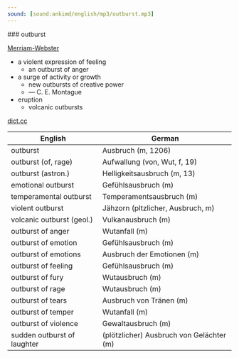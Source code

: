 ```yaml
---
sound: [sound:ankimd/english/mp3/outburst.mp3]
---
```


\### outburst

[Merriam-Webster](https://www.merriam-webster.com/dictionary/outburst)

- a violent expression of feeling
    - an outburst of anger
- a surge of activity or growth
    - new outbursts of creative power
    - — C. E. Montague
- eruption
    - volcanic outbursts

[dict.cc](https://www.dict.cc/outburst)

| English        | German       |
| -------------- | ------------ |
| outburst | Ausbruch (m, 1206) |
| outburst (of, rage) | Aufwallung (von, Wut, f, 19) |
| outburst (astron.) | Helligkeitsausbruch (m, 13) |
| emotional outburst | Gefühlsausbruch (m) |
| temperamental outburst | Temperamentsausbruch (m) |
| violent outburst | Jähzorn (pltzlicher, Ausbruch, m) |
| volcanic outburst (geol.) | Vulkanausbruch (m) |
| outburst of anger | Wutanfall (m) |
| outburst of emotion | Gefühlsausbruch (m) |
| outburst of emotions | Ausbruch der Emotionen (m) |
| outburst of feeling | Gefühlsausbruch (m) |
| outburst of fury | Wutausbruch (m) |
| outburst of rage | Wutausbruch (m) |
| outburst of tears | Ausbruch von Tränen (m) |
| outburst of temper | Wutanfall (m) |
| outburst of violence | Gewaltausbruch (m) |
| sudden outburst of laughter | (plötzlicher) Ausbruch von Gelächter (m) |
